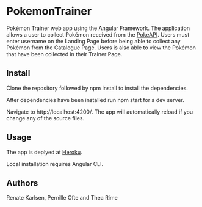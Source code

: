 # PokemonTrainer

Pokémon Trainer web app using the Angular Framework. The application allows a user to collect Pokémon received from the [PokeAPI](https://pokeapi.co/). Users must enter username on the Landing Page before being
able to collect any Pokémon from the Catalogue Page. Users is also able to view the Pokémon that have been collected in their Trainer Page.

## Install

Clone the repository followed by npm install to install the dependencies.

After dependencies have been installed run npm start for a dev server.

Navigate to http://localhost:4200/. The app will automatically reload if you change any of the source files. 

## Usage

The app is deplyed at [Heroku](https://fast-mesa-05742.herokuapp.com/).

Local installation requires Angular CLI.

## Authors

Renate Karlsen, Pernille Ofte and Thea Rime

